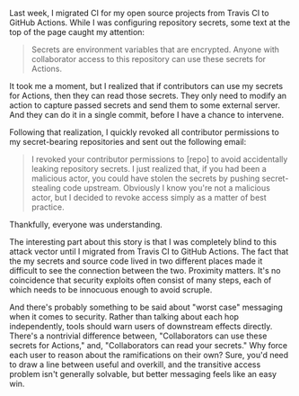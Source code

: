---
---

Last week, I migrated CI for my open source projects from Travis CI to GitHub
Actions. While I was configuring repository secrets, some text at the top of
the page caught my attention:

>  Secrets are environment variables that are encrypted. Anyone with
>  collaborator access to this repository can use these secrets for Actions. 

It took me a moment, but I realized that if contributors can use my secrets for
Actions, then they can read those secrets. They only need to modify an action to
capture passed secrets and send them to some external server. And they can do it
in a single commit, before I have a chance to intervene.

Following that realization, I quickly revoked all contributor permissions to my
secret-bearing repositories and sent out the following email:

> I revoked your contributor permissions to [repo] to avoid accidentally
> leaking repository secrets. I just realized that, if you had been a malicious
> actor, you could have stolen the secrets by pushing secret-stealing code
> upstream. Obviously I know you're not a malicious actor, but I decided to
> revoke access simply as a matter of best practice.

Thankfully, everyone was understanding.

The interesting part about this story is that I was completely blind to this
attack vector until I migrated from Travis CI to GitHub Actions. The fact that
the my secrets and source code lived in two different places made it difficult
to see the connection between the two. Proximity matters. It's no coincidence
that security exploits often consist of many steps, each of which needs to be 
innocuous enough to avoid scruple.

And there's probably something to be said about "worst case" messaging when it comes
to security. Rather than talking about each hop independently, tools
should warn users of downstream effects directly. There's a nontrivial
difference between, "Collaborators can use these secrets for Actions," and,
"Collaborators can read your secrets." Why force each user to reason about
the ramifications on their own? Sure, you'd need to draw a line between useful
and overkill, and the transitive access problem isn't generally
solvable, but better messaging feels like an easy win.
